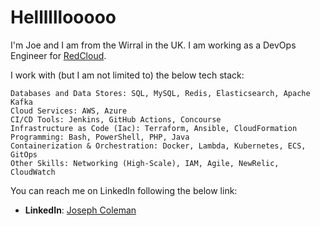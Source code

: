 # Hellllllooooo
I'm Joe and I am from the Wirral in the UK. I am working as a DevOps Engineer for [RedCloud](https://www.linkedin.com/company/redcloud-technologies-ltd/mycompany/).


I work with (but I am not limited to) the below tech stack:
```text
Databases and Data Stores: SQL, MySQL, Redis, Elasticsearch, Apache Kafka
Cloud Services: AWS, Azure
CI/CD Tools: Jenkins, GitHub Actions, Concourse
Infrastructure as Code (Iac): Terraform, Ansible, CloudFormation
Programming: Bash, PowerShell, PHP, Java
Containerization & Orchestration: Docker, Lambda, Kubernetes, ECS, GitOps
Other Skills: Networking (High-Scale), IAM, Agile, NewRelic, CloudWatch
```

You can reach me on LinkedIn following the below link:

- **LinkedIn**: [Joseph Coleman](https://www.linkedin.com/in/joseph-coleman-073541233/)

